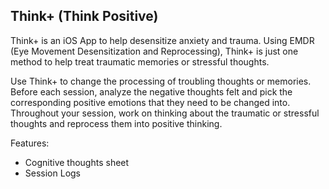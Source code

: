 ## Think+ (Think Positive)

Think+ is an iOS App to help desensitize anxiety and trauma. Using EMDR (Eye Movement Desensitization and Reprocessing), Think+ is just one method to help treat traumatic memories or stressful thoughts.


Use Think+ to change the processing of troubling thoughts or memories. 
Before each session, analyze the negative thoughts felt and pick the corresponding positive emotions that they need to be changed into. Throughout your session, work on thinking about the traumatic or stressful thoughts
and reprocess them into positive thinking.

Features:
* Cognitive thoughts sheet
* Session Logs
